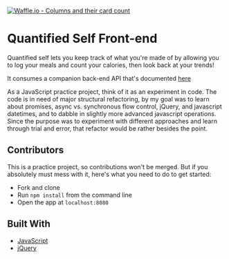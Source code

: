 [![Waffle.io - Columns and their card count](https://badge.waffle.io/wfischer42/quantified-self.svg?columns=all)](https://waffle.io/wfischer42/quantified-self)

# Quantified Self Front-end
Quantified self lets you keep track of what you're made of by allowing you to log your meals and count your calories, then look back at your trends!

It consumes a companion back-end API that's documented [here](https://github.com/hbellows/quantifiedSelfApi)

As a JavaScript practice project, think of it as an experiment in code. The code is in need of major structural refactoring, by my goal was to learn about promises, async vs. synchronous flow control, jQuery, and javascript datetimes, and to dabble in slightly more advanced javascript operations. Since the purpose was to experiment with different approaches and learn through trial and error, that refactor would be rather besides the point.

## Contributors
This is a practice project, so contributions won't be merged. But if you absolutely must mess with it, here's what you need to do to get started:

* Fork and clone
* Run `npm install` from the command line
* Open the app at `localhost:8080`

## Built With

* [JavaScript](https://www.javascript.com/)
* [jQuery](https://jquery.com/)
